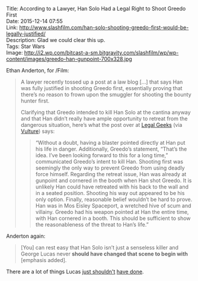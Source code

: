 Title: According to a Lawyer, Han Solo Had a Legal Right to Shoot Greedo First  
Date: 2015-12-14 07:55  
Link: http://www.slashfilm.com/han-solo-shooting-greedo-first-would-be-legally-justified/  
Description: Glad we could clear this up.  
Tags: Star Wars  
Image: http://i2.wp.com/bitcast-a-sm.bitgravity.com/slashfilm/wp/wp-content/images/greedo-han-gunpoint-700x328.jpg  

Ethan Anderton, for /Film:

> A lawyer recently tossed up a post at a law blog [...] that says Han was fully justified in shooting Greedo first, essentially proving that there’s no reason to frown upon the smuggler for shooting the bounty hunter first.
>
> Clarifying that Greedo intended to kill Han Solo at the cantina anyway and that Han didn’t really have ample opportunity to retreat from the dangerous situation, here’s what the post over at [Legal Geeks][1] (via [Vulture][2]) says:
>> “Without a doubt, having a blaster pointed directly at Han put his life in danger. Additionally, Greedo’s statement, “That’s the idea. I’ve been looking forward to this for a long time,” communicated Greedo’s intent to kill Han. Shooting first was seemingly the only way to prevent Greedo from using deadly force himself.
>> Regarding the retreat issue, Han was already at gunpoint and cornered in the booth when Han shot Greedo. It is unlikely Han could have retreated with his back to the wall and in a seated position. Shooting his way out appeared to be his only option. Finally, reasonable belief wouldn’t be hard to prove. Han was in Mos Eisley Spaceport, a wretched hive of scum and villainy. Greedo had his weapon pointed at Han the entire time, with Han cornered in a booth. This should be sufficient to show the reasonableness of the threat to Han’s life.”

Anderton again:

> [You] can rest easy that Han Solo isn’t just a senseless killer and George Lucas never **should have changed that scene to begin with** [emphasis added].

There are a lot of things Lucas [just shouldn't][3] [have done][4].

[1]: http://thelegalgeeks.com/blog/?p=118 "Anderton's source for his post"
[2]: http://www.vulture.com/2015/12/han-solo-legally-justified-shooting-greedo-first.html "Source for the Legal Geeks post"
[3]: https://en.wikipedia.org/wiki/List_of_changes_in_Star_Wars_re-releases#1997_Star_Wars_Trilogy_Special_Edition "Wikipedia: 1997 Star Wars Trilogy Special Edition"
[4]: https://en.wikipedia.org/wiki/Star_Wars#Prequel_trilogy "Wikipedia: Star Wars Prequel Trilogy"